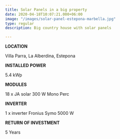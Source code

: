 ```yaml
---
title: Solar Panels in a big property
date: 2020-04-18T10:07:21.000+06:00
image: "/images/solar-panel-estepona-marbella.jpg"
type: regular
description: Big country house with solar panels

---
```

**LOCATION**

Villa Parra, La Alberdina, Estepona

**INSTALLED POWER**

5\.4 kWp

**MODULES**

18 x JA solar 300 W Mono Perc

**INVERTER**

1 x inverter Fronius Symo 5000 W

**RETURN OF INVESTMENT**

5 Years